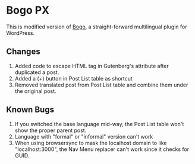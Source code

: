 # Bogo PX

This is modified version of [Bogo](https://wordpress.org/plugins/bogo/), a straight-forward multilingual plugin for WordPress.


## Changes

1. Added code to escape HTML tag in Gutenberg's attribute after duplicated a post.
2. Added a (+) button in Post List table as shortcut
3. Removed translated post from Post List table and combine them under the original post.

## Known Bugs

1. If you switched the base language mid-way, the Post List table won't show the proper parent post.
2. Language with "formal" or "informal" version can't work
3. When using browsersync to mask the localhost domain to like "localhost:3000", the Nav Menu replacer can't work since it checks for GUID.